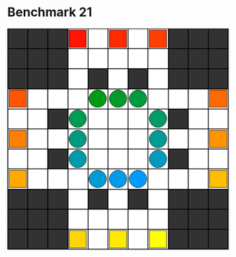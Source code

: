 # Benchmark 21

![Benchmark21](instance/x11_y11_n77_r12_s12_ps0_pr12_u12_o12_N001.png "Benchmark21")
